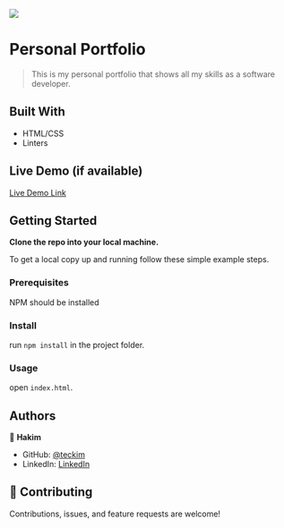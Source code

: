 ![](https://img.shields.io/badge/Microverse-blueviolet)

# Personal Portfolio

> This is my personal portfolio that shows all my skills as a software developer.

## Built With

- HTML/CSS
- Linters

## Live Demo (if available)

[Live Demo Link](https://teckim.github.io/portfolio)


## Getting Started

**Clone the repo into your local machine.**


To get a local copy up and running follow these simple example steps.

### Prerequisites
NPM should be installed

### Install
run `npm install` in the project folder.

### Usage
open `index.html`.

## Authors

👤 **Hakim**

- GitHub: [@teckim](https://github.com/teckim)
- LinkedIn: [LinkedIn](https://www.linkedin.com/in/baheddi-hakim/)


## 🤝 Contributing

Contributions, issues, and feature requests are welcome!
